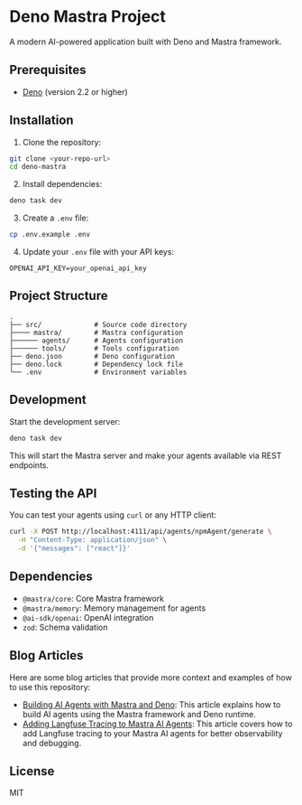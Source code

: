 # Deno Mastra Project

A modern AI-powered application built with Deno and Mastra framework.

## Prerequisites

- [Deno](https://deno.land/) (version 2.2 or higher)

## Installation

1. Clone the repository:

```bash
git clone <your-repo-url>
cd deno-mastra
```

2. Install dependencies:

```bash
deno task dev
```

3. Create a `.env` file:

```bash
cp .env.example .env
```

4. Update your `.env` file with your API keys:

```
OPENAI_API_KEY=your_openai_api_key
```

## Project Structure

```
.
├── src/             # Source code directory
├──── mastra/        # Mastra configuration
├────── agents/      # Agents configuration
├────── tools/       # Tools configuration
├── deno.json        # Deno configuration
├── deno.lock        # Dependency lock file
└── .env             # Environment variables
```

## Development

Start the development server:

```bash
deno task dev
```

This will start the Mastra server and make your agents available via REST
endpoints.

## Testing the API

You can test your agents using `curl` or any HTTP client:

```bash
curl -X POST http://localhost:4111/api/agents/npmAgent/generate \
  -H "Content-Type: application/json" \
  -d '{"messages": ["react"]}'
```

## Dependencies

- `@mastra/core`: Core Mastra framework
- `@mastra/memory`: Memory management for agents
- `@ai-sdk/openai`: OpenAI integration
- `zod`: Schema validation

## Blog Articles

Here are some blog articles that provide more context and examples of how to use this repository:

- [Building AI Agents with Mastra and Deno](https://katsuba.dev/articles/building-ai-agents-with-mastra-and-deno): This article explains how to build AI agents using the Mastra framework and Deno runtime.
- [Adding Langfuse Tracing to Mastra AI Agents](https://katsuba.dev/articles/adding-langfuse-tracing-to-mastra-ai-agents): This article covers how to add Langfuse tracing to your Mastra AI agents for better observability and debugging.

## License

MIT
